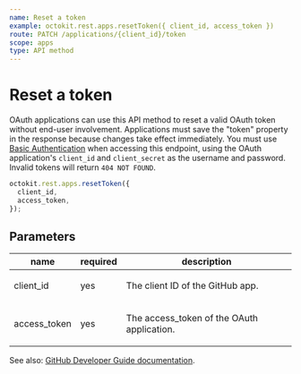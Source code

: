 ```yaml
---
name: Reset a token
example: octokit.rest.apps.resetToken({ client_id, access_token })
route: PATCH /applications/{client_id}/token
scope: apps
type: API method
---
```


# Reset a token

OAuth applications can use this API method to reset a valid OAuth token without end-user involvement. Applications must save the "token" property in the response because changes take effect immediately. You must use [Basic Authentication](https://docs.github.com/enterprise-cloud@latest//rest/overview/other-authentication-methods#basic-authentication) when accessing this endpoint, using the OAuth application's `client_id` and `client_secret` as the username and password. Invalid tokens will return `404 NOT FOUND`.

```js
octokit.rest.apps.resetToken({
  client_id,
  access_token,
});
```

## Parameters

<table>
  <thead>
    <tr>
      <th>name</th>
      <th>required</th>
      <th>description</th>
    </tr>
  </thead>
  <tbody>
    <tr><td>client_id</td><td>yes</td><td>

The client ID of the GitHub app.

</td></tr>
<tr><td>access_token</td><td>yes</td><td>

The access_token of the OAuth application.

</td></tr>
  </tbody>
</table>

See also: [GitHub Developer Guide documentation](https://docs.github.com/enterprise-cloud@latest//rest/reference/apps#reset-a-token).
